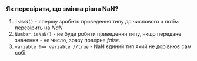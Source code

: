 ### Як перевірити, що змінна рівна NaN?

1. `isNaN()` - спершу зробить приведення типу до числового а потім перевірить на *NaN*
2. `Number.isNaN()` - не буде робити приведення типу, якщо передане значення - не число, зразу поверне *false*.
3. `variable !== variable //true` - NaN єдиний тип який не дорівнює сам собі.